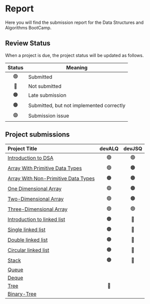 # Report
Here you will find the submission report for the Data Structures and Algorithms BootCamp.

## Review Status
When a project is due, the project status will be updated as follows.

|     Status       |      Meaning      |
|:------------:|------------|
| 🟢 | Submitted|
| 🔴 | Not submitted|
| 🟠 | Late submission |
| 🟤 | Submitted, but not implemented correctly |
| 🟣 | Submission issue |


## Project submissions 
|Project Title | devALQ | devJSQ |
|:-----------|:-------------:|:------:|
|[Introduction to DSA](https://github.com/SAFCSP-Team/data-structures-and-algorithms-bootcamp/blob/main/data-structures-and-algorithms-101/01-introduction/01-introduction-to-data-structures-and-algorithms/01-introduction-to-data-structures-and-algorithms.md#projects)|🟢|🟢|
|[Array With Primitive Data Types](https://github.com/SAFCSP-Team/array-with-primitive-data-type) | 🟢 | 🟤 |
|[Array With Non-Primitive Data Types](https://github.com/SAFCSP-Team/array-with-non-primitive-data-type) | 🟠 | 🟤 |
|[One Dimensional Array](https://github.com/SAFCSP-Team/one-dimensional-arrays) | 🟢 | 🟤 |
|[Two-Dimensional Array](https://github.com/SAFCSP-Team/two-dimensional-array)| 🟢 | 🟤 |
|[Three-Dimensional Array](https://github.com/SAFCSP-Team/three-dimensional-array)| 🟢 | 🟢 |
|[Introduction to linked list](https://github.com/SAFCSP-Team/Introduction-to-linked-list)| 🟠  | 🔴 |
|[Single linked list](https://github.com/SAFCSP-Team/single-linked-list)| 🟠  | 🔴 |
|[Double linked list](https://github.com/SAFCSP-Team/double-linked-list)| 🟠  | 🔴 |
|[Circular linked list](https://github.com/SAFCSP-Team/circular-linked-list)| 🟠  | 🔴 |
|[Stack](https://github.com/SAFCSP-Team/stack)|🟤|🔴|
|[Queue](https://github.com/SAFCSP-Team/introduction-to-queue-project)|||
|[Deque](https://github.com/SAFCSP-Team/deque-project)|||
|[Tree](https://github.com/SAFCSP-Team/tree-with-non-premitive-data-type/tree/main)|🔴||
|[Binary-Tree](https://github.com/SAFCSP-Team/binary-tree-project)|||





